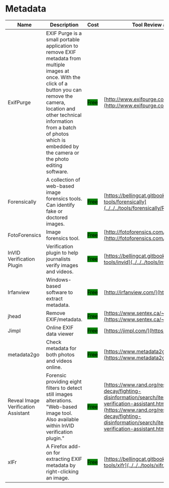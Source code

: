 # Metadata

| Name | Description | Cost | Tool Review and Guide |
| --- | --- | --- | --- |
| ExifPurge | EXIF Purge is a small portable application to remove EXIF metadata from multiple images at once. With the click of a button you can remove the camera, location and other technical information from a batch of photos which is embedded by the camera or the photo editing software. | <mark style="background-color:green;">Free</mark> | [http://www.exifpurge.com/](http://www.exifpurge.com/) |
| Forensically | A collection of web-based image forensics tools. Can identify fake or doctored images. | <mark style="background-color:green;">Free</mark> | [https://bellingcat.gitbook.io/toolkit/more/all-tools/forensically](../../../tools/forensically/README.md) |
| FotoForensics | Image forensics tool. | <mark style="background-color:green;">Free</mark> | [http://fotoforensics.com/](http://fotoforensics.com/) |
| InVID Verification Plugin | Verification plugin to help journalists verify images and videos. | <mark style="background-color:green;">Free</mark> | [https://bellingcat.gitbook.io/toolkit/more/all-tools/invid](../../../tools/invid/README.md) |
| Irfanview | Windows-based software to extract metadata. | <mark style="background-color:green;">Free</mark> | [http://irfanview.com/](http://irfanview.com/) |
| jhead | Remove EXIF/metadata. | <mark style="background-color:green;">Free</mark> | [https://www.sentex.ca/~mwandel/jhead/](https://www.sentex.ca/~mwandel/jhead/) |
| Jimpl | Online EXIF data viewer | <mark style="background-color:green;">Free</mark> | [https://jimpl.com/](https://jimpl.com/) |
| metadata2go | Check metadata for both photos and videos online. | <mark style="background-color:green;">Free</mark> | [https://www.metadata2go.com/](https://www.metadata2go.com/) |
| Reveal Image Verification Assistant | Forensic providing eight filters to detect still images alterations. "Web-based image tool. Also available within InVID verification plugin." | <mark style="background-color:green;">Free</mark> | [https://www.rand.org/research/projects/truth-decay/fighting-disinformation/search/items/reveal-image-verification-assistant.html](https://www.rand.org/research/projects/truth-decay/fighting-disinformation/search/items/reveal-image-verification-assistant.html) |
| xIFr | A Firefox add-on for extracting EXIF metadata by right-clicking an image. | <mark style="background-color:green;">Free</mark> | [https://bellingcat.gitbook.io/toolkit/more/all-tools/xifr](../../../tools/xifr/README.md) |